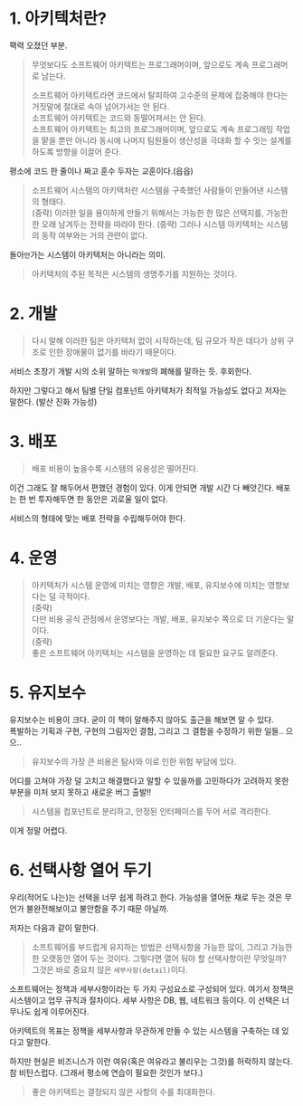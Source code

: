 # 1. 아키텍처란?

팩력 오졌던 부분.  

> 무엇보다도 소프트웨어 아키텍트는 프로그래머이며, 앞으로도 계속 프로그래머로 남는다.
> 
> 소프트웨어 아키텍트라면 코드에서 탈피하여 고수준의 문제에 집중해야 한다는 거짓말에 절대로 속아 넘어가서는 안 된다.  
> 소프트웨어 아키텍트는 코드와 동떨어져서는 안 된다.  
> 소프트웨어 아키텍트는 최고의 프로그래머이며, 앞으로도 계속 프로그래밍 작업을 맡을 뿐만 아니라 동시에 나머지 팀원들이 생산성을 극대화 할 수 잇는 설계를 하도록 방향을 이끌어 준다.  

평소에 코드 한 줄이나 짜고 훈수 두자는 교훈이다.(읍읍)  

> 소프트웨어 시스템의 아키텍처란 시스템을 구축했던 사람들이 만들어낸 시스템의 형태다.  
> (중략)
> 이러한 일을 용이하게 만들기 위해서는 가능한 한 많은 선택지를, 가능한 한 오래 남겨두는 전략을 따라야 한다.
> (중략)
> 그러나 시스템 아키텍처는 시스템의 동작 여부와는 거의 관련이 없다.  

돌아`만`가는 시스템이 아키텍처는 아니라는 의미.

> 아키텍처의 주된 목적은 시스템의 생명주기를 지원하는 것이다.  

# 2. 개발

> 다시 말해 이러한 팀은 아키텍처 없이 시작하는데, 팀 규모가 작은 데다가 상위 구조로 인한 장애물이 없기를 바라기 때문이다.  

서비스 초창기 개발 시의 소위 말하는 `막개발`의 폐해를 말하는 듯. 후회한다.  

하지만 그렇다고 해서 팀별 단일 컴포넌트 아키텍처가 최적일 가능성도 없다고 저자는 말한다. (발산 진화 가능성)  

# 3. 배포

> 배포 비용이 높을수록 시스템의 유용성은 떨어진다.  

이건 그래도 잘 해두어서 편했던 경험이 있다. 이게 안되면 개발 시간 다 빼앗긴다. 배포는 한 번 투자해두면 한 동안은 괴로울 일이 없다.  

서비스의 형태에 맞는 배포 전략을 수립해두어야 한다.  

# 4. 운영

> 아키텍처가 시스템 운영에 미치는 영향은 개발, 배포, 유지보수에 미치는 영향보다는 덜 극적이다.  
> (중략)  
> 다만 비용 공식 관점에서 운영보다는 개발, 배포, 유지보수 쪽으로 더 기운다는 말이다.  
> (중략)  
> 좋은 소프트웨어 아키텍처는 시스템을 운영하는 데 필요한 요구도 알려준다.  
# 5. 유지보수

유지보수는 비용이 크다. 굳이 이 책이 말해주지 않아도 출근을 해보면 알 수 있다.  
폭발하는 기획과 구현, 구현의 그림자인 결함, 그리고 그 결함을 수정하기 위한 일들.. 으으..  

> 유지보수의 가장 큰 비용은 탐사와 이로 인한 위험 부담에 있다.  

어디를 고쳐야 가장 덜 고치고 해결했다고 말할 수 있을까를 고민하다가 고려하지 못한 부분을 미처 보지 못하고 새로운 버그 출발!!  

> 시스템을 컴포넌트로 분리하고, 안정된 인터페이스를 두어 서로 격리한다.  

이게 정말 어렵다.  

# 6. 선택사항 열어 두기

우리(적어도 나는)는 선택을 너무 쉽게 하려고 한다. 가능성을 열어둔 채로 두는 것은 무언가 불완전해보이고 불안함을 주기 때문 아닐까.  

저자는 다음과 같이 말한다.  

> 소프트웨어를 부드럽게 유지하는 방법은 선택사항을 가능한 많이, 그리고 가능한 한 오랫동안 열어 두는 것이다. 그렇다면 열어 둬야 할 선택사항이란 무엇일까? 그것은 바로 중요치 않은 `세부사항(detail)`이다.  

소프트웨어는 정책과 세부사항이라는 두 가지 구성요소로 구성되어 있다. 여기서 정책은 시스템이고 업무 규칙과 절차이다. 세부 사항은 DB, 웹, 네트워크 등이다. 이 선택은 너무나도 쉽게 이루어진다.  

아키텍트의 목표는 정책을 세부사항과 무관하게 만들 수 있는 시스템을 구축하는 데 있다고 말한다.  

하지만 현실은 비즈니스가 이런 여유(혹은 여유라고 불리우는 그것)를 허락하지 않는다. 참 비탄스럽다. (그래서 평소에 연습이 필요한 것인가 보다.)  

> 좋은 아키텍트는 결정되지 않은 사항의 수를 최대화한다.  

